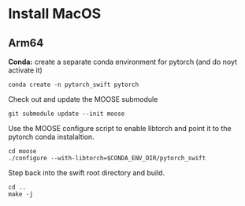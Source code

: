 # Install MacOS

## Arm64

**Conda:** create a separate conda environment for pytorch (and do noyt activate it)

```
conda create -n pytorch_swift pytorch
```

Check out and update the MOOSE submodule

```
git submodule update --init moose
```

Use the MOOSE configure script to enable libtorch and point it to the pytorch conda instalaltion.

```
cd moose
./configure --with-libtorch=$CONDA_ENV_DIR/pytorch_swift
```

Step back into the swift root directory and build.

```
cd ..
make -j
```
